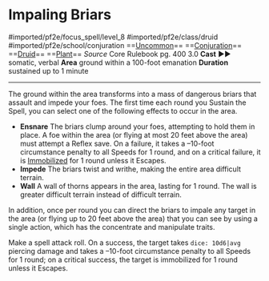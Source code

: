 # Impaling Briars
#imported/pf2e/focus_spell/level_8 #imported/pf2e/class/druid #imported/pf2e/school/conjuration 
==[Uncommon](uncommon.md)== ==[Conjuration](conjuration.md)== ==[Druid](rules/traits/druid.md)== ==[Plant](plant.md)==
*Source* Core Rulebook pg. 400 3.0
**Cast** ►► somatic, verbal
**Area** ground within a 100-foot emanation
**Duration** sustained up to 1 minute

---
The ground within the area transforms into a mass of dangerous briars that assault and impede your foes. The first time each round you Sustain the Spell, you can select one of the following effects to occur in the area.

- **Ensnare** The briars clump around your foes, attempting to hold them in place. A foe within the area (or flying at most 20 feet above the area) must attempt a Reflex save. On a failure, it takes a –10-foot circumstance penalty to all Speeds for 1 round, and on a critical failure, it is [Immobilized](../../../Conditions/Immobilized.md) for 1 round unless it Escapes.
- **Impede** The briars twist and writhe, making the entire area difficult terrain.
- **Wall** A wall of thorns appears in the area, lasting for 1 round. The wall is greater difficult terrain instead of difficult terrain.

In addition, once per round you can direct the briars to impale any target in the area (or flying up to 20 feet above the area) that you can see by using a single action, which has the concentrate and manipulate traits.

Make a spell attack roll. On a success, the target takes `dice: 10d6|avg` piercing damage and takes a –10-foot circumstance penalty to all Speeds for 1 round; on a critical success, the target is immobilized for 1 round unless it Escapes.